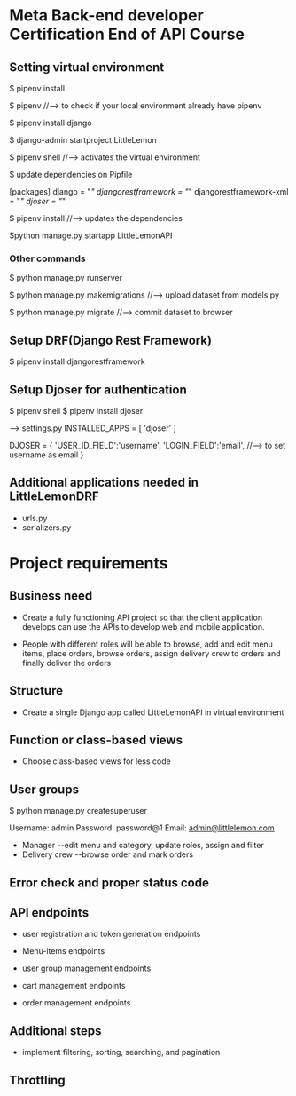 # Meta Back-end developer Certification End of API Course

## Setting virtual environment

$ pipenv install

$ pipenv //--> to check if your local environment already have pipenv

$ pipenv install django

$ django-admin startproject LittleLemon .

$ pipenv shell //--> activates the virtual environment

$ update dependencies on Pipfile

[packages]
django = "*"
djangorestframework = "*"
djangorestframework-xml = "*"
djoser = "*"

$ pipenv install  //--> updates the dependencies

$python manage.py startapp LittleLemonAPI

### Other commands

$ python manage.py runserver

$ python manage.py makemigrations //--> upload dataset from models.py 

$ python manage.py migrate //--> commit dataset to browser

## Setup DRF(Django Rest Framework)

$ pipenv install djangorestframework

## Setup Djoser for authentication

$ pipenv shell
$ pipenv install djoser

--> settings.py
INSTALLED_APPS = [
    'djoser'
]

DJOSER = {
    'USER_ID_FIELD':'username',
    'LOGIN_FIELD':'email', //--> to set username as email
}
## Additional applications needed in LittleLemonDRF

* urls.py
* serializers.py

# Project requirements

## Business need

* Create a fully functioning API project so that the client application develops can use the APIs to develop web and mobile application.  

* People with different roles will be able to browse, add and edit menu items, place orders, browse orders, assign delivery crew to orders and finally deliver the orders

## Structure

* Create a single Django app called LittleLemonAPI in virtual environment

## Function or class-based views

* Choose class-based views for less code

## User groups

$ python manage.py createsuperuser

Username: admin
Password: password@1
Email: admin@littlelemon.com

* Manager
--edit menu and category, update roles, assign and filter
* Delivery crew
--browse order and mark orders

## Error check and proper status code

## API endpoints

* user registration and token generation endpoints

* Menu-items endpoints

* user group management endpoints

* cart management endpoints

* order management endpoints

## Additional steps

* implement filtering, sorting, searching, and pagination

## Throttling

